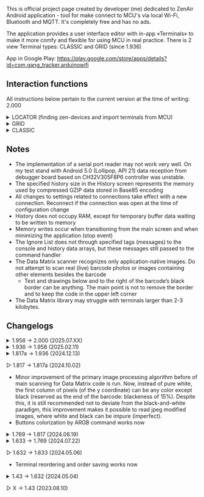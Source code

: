 This is official project page created by developer (me) dedicated to ZenAir Android application - tool for make connect to MCU's via local Wi-Fi, Bluetooth and MQTT. It's completely free and has no ads.

The application provides a user interface editor with in-app «Terminals» to make it more comfy and flexible for using MCU in real practice.
There is 2 view Terminal types: CLASSIC and GRID (since 1.936)

App in Google Play: https://play.google.com/store/apps/details?id=com.gang_tracker.arduinowifi

## Interaction functions
All instructions below pertain to the current version at the time of writing: 2.000

<details>
<summary>LOCATOR (finding zen-devices and import terminals from MCU)</summary>

1. Make Base64 import terminal text and insert it into sketch as `const char*` like:
```c
const PROGMEM char* zen_terminal = "[H4sIAAAAAAAAAJ2SW3OqMBDHPwtQZ6y0DHeRF1rl4KFK66UqoyfOcBUEpWJVhOF89qqZPoYHM5tMkt1f_tlNFgWuxzG0WNcvdpngMs5QLU7En3C4cXVfY64BF6eV4uUTAmRplqcY9mJIOkHTDApy9hUQ1RT-3wYU7R7vkHQr7skKAvXbaWSiVVVCUus7rupXMGilCE1xyNcboyEBLVVRShEJOXFFAVtIzA4q8kI-9qECQuflOPf8Za8iLyS0ukNJRTM8snzfaMiy52eJho3tyGRehh7vzf8daJpznrMNgbmLU4mt14NFaqd__WTuvhFye5IS54m8oGdvfh20zfxL1NJs1p0EjZe-9DEWa_CA4S4_9CwzVDS4Trv9cS25zllRYxnLrrc_V72bzwOdI1NvOGF7Z-yNMYyJ7deXsCmZy2kYOGYNs0azW7BLWF1FOILBntACyLvwFPL1-2HKtYoTmAUkdipYySChuLe1-dZ0o_WNkjt091Agg-xyk5ES1tllBVzPt9pj5g2VJBoRpl-Myj-DNKonz4_Wg5BvAGCO-lkFmEAtKeW98FSl1Ws3He8zs4VyFXdAL-HrwclQP6zlwt_WdoTawACIZGOiDDUGSr9HX7pvuhU_McdL8AOaXe2szgUAAA==]";

```
I also use `PROGMEM` in ESP8266

2. Then you should to add next special logic:
```c
#define ZEN_GET_GUI_COMMAND "zen_get_gui"
#define ZEN_GET_GUI_COMMAND_RESPONCE "zen_set_gui:"
#define ZEN_SEARCH_COMMAND "zen_search_message"
#define ZEN_SEARCH_COMMAND_RESPONCE "zen_OK"

if (strcmp(c, ZEN_SEARCH_COMMAND) == 0) {
  client.println(ZEN_SEARCH_COMMAND_RESPONCE);
  continue;
} else if (strcmp(c, ZEN_GET_GUI_COMMAND) == 0) {
  client.print(ZEN_GET_GUI_COMMAND_RESPONCE);
  client.println(zen_terminal);
  continue;
}
```
I use `continue` to skip the current pass of the loop inside the `while (client.connected())` statement. This ensures that no more data will be sent to the Locator during the search process.
<details>
<summary>Full code of Wi-Fi message handling</summary>

```c
// ###################### COMMON CONFIGURATION & CONSTANTS
#define ROOT_SIZE 120
#define READ_BYTES_TERMINATOR ';'
// ######################

void atClient() {
  while (client.connected()) {
    if (client.available()) {
      char c[(ROOT_SIZE)] = "";
      const uint8_t amount = client.readBytesUntil(READ_BYTES_TERMINATOR, c, (ROOT_SIZE));

      if (strcmp(c, ZEN_SEARCH_COMMAND) == 0) {
        client.println(ZEN_SEARCH_COMMAND_RESPONCE);
        continue;
      } else if (strcmp(c, ZEN_GET_GUI_COMMAND) == 0) {
        client.print(ZEN_GET_GUI_COMMAND_RESPONCE);
        client.println(zen_terminal);
        continue;
      }

      // ...
    }
  }
}
```
Where `client` is `WiFiClient client;` from `#include <ESP8266WiFi.h>`
</details>

3. Upload your modified sketch to your device
4. Open the main menu (top-left corner) and click the Locator's «Search Device» button to start the search process.
5. Wait for the Locator to find your device. You can monitor the process by checking the IPs in the Locator Log, accessible via the left icon.
- By default, the Locator searches within the IP range `192.168.0.0` to `192.168.3.0`.
- To modify the search range, go to the settings menu by clicking the gear icon on the right.
6. When a terminal is received from the device, you must manually add it unless you are in Log window. In Log the terminal will be added or replaced automatically, provided the corresponding setting is enabled

During the search process, the Locator sends a `zen_search_message` to your device, adds the device to the whitelist, and continues the search. At the end of the process, it checks the whitelist by sending a `zen_get_gui` message.

</details>
 
<details>
<summary>GRID</summary>
  
The main way to control the environment from MCU is `zenItem` default commands, here is help table below.
You can also use the commands without an MCU by hand. To do this, enable the «Send messages directly to the internal commands handler» option on the sender item's settings.
```
Non-mqtt commands handling:

		Works with all items

	zenItem index 	setColor 	uint32_t(color)		Set background color for item
	zenItem index 	setColor				Clear background color for item by default color
	zenItem 	setColor 	uint32_t(color)		Set background color for all items
	zenItem 	setColor 				Clear background color for all items by default color
		
		Works with all items

	zenItem index 	setTitle 	your text		Set title text
	zenItem index 	setTitle 				Clear title text
	zenItem 	setTitle 	your text		Set title text for all
	zenItem 	setTitle 				Clear title text for all
	
		Works with: StateItem

	zenItem index	setText 	your text		Set text to extra field for StateItem
	zenItem index	setText 				Clear text in extra field for StateItem
	zenItem 	setText 	your text		Set text to extra field for all StateItems
	zenItem 	setText 				Clear text in extra field for all StateItems
		
		Works with: StateItem & ButtonItem & TextLogItem & SliderItem
		* «-» char to ignore param on icon_code place: «zenItem 0 setIcon - 4279522515»

	zenItem index 	setIcon 	uint32_t(icon_code)			Set icon to item
	zenItem index 	setIcon 	uint32_t(icon_code) uint32_t(color) 	Set colorized icon to item
	zenItem index 	setIcon 	-* 		    uint32_t(color) 	Set color to icon
	zenItem index 	setIcon 	-* 					Clear icon color
	zenItem index 	setIcon 						Clear icon & color for item
	zenItem       	setIcon 	uint32_t(icon_code)			Set icon for all items
	zenItem       	setIcon 	uint32_t(icon_code) uint32_t(color)	Set colorized icon for all items
	zenItem       	setIcon 	-* 		    uint32_t(color)	Set color to icon for all items
	zenItem       	setIcon 	-* 					Clear icon color for all items
	zenItem       	setIcon 						Clear icon & color for all items
	
	Example:
		zenItem 0 setTitle hello title
		element of zero index will gives new title: "hello title"
	
MQTT commands handling:
	StateItem:
		Message-to-color (state commands in settings)
		Works with only one element per command (individually - against processing logic of non-mqtt connection)
		Any messages that cannot be processed as color-command will be identified as extra text to insert to the item
	TextLogItem:
		Any message will added to log (except success handled main zenItem commands with «Don't display accepted commands» setting)
	ButtonItem:
		isn't subscriber
	TextFieldItem:
		isn't subscriber
	SliderItem:
		isn't subscriber
```
<video src="res/zenItemCommandsHandleDemo.mp4" width=250 />
</details>


<details>
<summary>CLASSIC</summary>

#### The MCU can set the button color defined in the button Settings
1) Activate in: Settings → Buttons! → Button → Enable color changing with commands
2) Set your preferred command with plain text
3) Set your preferred color by clicking to color represent box
4) Receive command from MCU
In sketch it can be:
```c
  client.println("command");
```
Where `client` is `WiFiClient client;` from `#include <ESP8266WiFi.h>`

#### The MCU can set the button color directement in ARGB format
1) Activate in: Settings → Buttons! → Button → Allow to set ARGB color by command as <command button_index uint32_t(color)>
2) Set your preferred command with plain text
3) Receive command from MCU
In sketch it can be:
```c
  #define ARGB_TO_UINT32(a, r, g, b) (((uint32_t)(a) << 24) | ((uint32_t)(r) << 16) | ((uint32_t)(g) << 8) | (uint32_t)(b))
  const uint8_t buttonCount = 4;
  static uint32_t time = 0;
  static uint8_t buttonIndex = 0;
  static uint8_t a = 255, r = 64, g = 128, b = 255;

  if (millis() - time > 50) {
    time = millis();
    if (++buttonIndex > buttonCount-1) buttonIndex = 0;
    uint32_t color = ARGB_TO_UINT32(a, r++, g++, b++);
    client.print("setColor ");
    client.print(buttonIndex);
    client.print(" ");
    client.println(color);
    // First output will be: "setColor 1 4282417407"
  }
```
<img src="res/setColor.gif" width="400" height="300" alt="Color set demo">

#### The MCU can reset all current button colors to the default white with a command
1) Activate in: Settings → Buttons! → Use all button colors clear command
2) Set your preferred command with plain text
3) Receive command from MCU (see instructions above)

#### The MCU can set the button text
1) Activate in: Settings → Buttons! → Button → Enable a text replacement command
2) Set your preferred command with plain text
3) Receive command from MCU
In sketch it can be:
```c
  static uint16_t i = 0;
  client.print("setTextCommand ");
  client.println(i++);
  // It makes next string: "setTextCommand 0"
```
Ensure that the format specified in the app is strictly followed, including maintaining a space between the command and the button future text: "command text"
</details>

## Notes

- The implementation of a serial port reader may not work very well. On my test stand with Android 5.0 (Lollipop, API 21) data reception from debugger board based on CH32V305F8P6 controller was unstable.
- The specified history size in the History screen represents the memory used by compressed GZIP data stored in Base85 encoding
- All changes to settings related to connections take effect with a new connection. Reconnect if the connection was open at the time of configuration change
- History does not occupy RAM, except for temporary buffer data waiting to be written to memory
- Memory writes occur when transitioning from the main screen and when minimizing the application (stop event)
- The Ignore List does not through specified tags (messages) to the console and history data arrays, but these messages still passed to the command handler
- The Data Matrix scanner recognizes only application-native images. Do not attempt to scan real (live) barcode photos or images containing other elements besides the barcode
  - Text and drawings below and to the right of the barcode’s black border can be anything. The main point is not to remove the border and to keep the code in the upper left corner
- The Data Matrix library may struggle with terminals larger than 2-3 kilobytes.

## Changelogs

<details>
<summary>1.958 → 2.000 (2025.07.XX)</summary>

Thank you for using my app. If you like it, I will be very glad to receive your review on Google Play!

This update marks a transition to a new version, featuring new functionality as well as a number of important improvements and fixes.

Features:
- Added a new connection type: USB Serial.
- Added a new element to the Grid Terminal: Slider.

Improvements:
- The timestamp is now colored.
- Added an option to disable network status tracking in the settings.
- Improved the behavior of the terminal auto-reconnect, with an added option to cancel.
- Terminals that have lost connection are now marked with a dim green indicator.
- The import window now displays the size of the terminal being copied.
- Added a pop-up notification for internet connection loss.
- Some settings now include a list of preset values for quick selection.

Fixes:
- Fixed an issue of Classic terminal settings, due to which changes made inside tabs were reset upon closing and reopening.
- Fixed a bug where the connection might not close after a single click on the scroll element.
- Fixed: The joystick indicator did not return to its central position after interaction ended.
- Fixed: When using a slider send delay, the last sent value could be incorrect.
  
</details>
<details>
<summary>1.936 → 1.958 (2025.02.11)</summary>

Features:
- Added the ability to set a custom background image for the Terminal
- MQTT elements in the Grid Terminal can now locally disable the global topic
- Buttons now support an "on release" command

Fixes:
- Fixed a crash when entering settings after creating a Bluetooth Terminal
- Fixed a crash caused by an receiving invalid setColor command in the CLASSIC Terminal (e.g., setColor 0)
- Fixed an issue where the last line was duplicated in the history
- Fixed a bug where the slider sent technical information to the console when the "Don't display Repeatable sends" setting was enabled.
  
</details>
<details>
<summary>1.817a → 1.936 (2024.12.13)</summary>

Thank you to everyone who continues to use my app! In turn, I'm introducing a new version

It's become pretty clear to me that the classic terminal view can't fully satisfy all the needs of IoT devices - it's too inflexible, so I started development. After several months of continuous work, I'm releasing an update

I want to express my gratitude again: as of 24.12.04, we have 479 active users, I really appreciate your dedication and trust in my project and I hope that my subsequent absence won't upset you. The next version will definitely be

"Removed the 'mail to developer' feature" - unfortunately, I can't afford to maintain a normal server for collecting statistics and your messages. Before this update, I used a crutch with mqtt hosting: it worked very poorly. I can't be sure that your messages are getting through. All I got was the messages "123" and "gcv". Please leave feedback on GitHub

Support for the French language has been discontinued, sorry, but 15 people is too few, especially since the quality of the translation left much to be desired

Features:
- Introduced an alpha version of the Grid terminal:
* A new type of user interface with the ability to place elements on a grid, customize their appearance (background, icons, names, content size inside)
* Advanced ability to change all element parameters via commands from microcontrollers
* Available elements: StateItem, TextLogItem, ButtonItem, TextFieldItem
* Planned: Slider, Switch, Linear Chart, Joystick and others

- Added a function to scan the local network for your devices and get the terminal embedded in the device - now you can put the terminal in the controller's memory and retrieve it during the search process. You can find an example on Githab.
- Added autosave
- Added the ability to automatically connect when the application starts

Improvements:
- Saving the scroll position in the list when it is expanded
- Blocking scrolling beyond the nested list
- Added console lines highlighting for more contrast and a numeric score of line on the side
- Added ARGB values (0-255) and white shadow on background for greater contrast to the HSV circle
- Added global button size modifier for classic terminal
- Description text in settings is now highlighted, all pictures have been removed
- Changed last button pressed to softer blue

Fixes:
- Fixed: the settings for the unclickability of the button in the classic terminal were not copied or exported
- On the main settings screen, changes made in the terminals were not saved before restarting
- Fixed export issues: changes made before export are now also saved
- Fixed a bug with the remaining red text when an import attempt failed, even when a simple warning was displayed that should have been yellow
- The timecode was not displayed in the console when the "Don't show repeatable messages" setting was active
- Fixed the display of the time zone for new exported terminals
- Fixed the indent after the button array

Performance:
- Improved codebase
- Reduced text volume of exporting terminal by ~17% by eliminating default values

Other Changes:
- Added a link to GitHub in the main menu
- Removed the "mail to developer" function
- Increased the maximum size of an imported terminal, considered potentially dangerous, to 5120 bytes
- Increased limits of buttons (30 -> 60) and sliders (9 -> 16) for the classic terminal

</details>

▷ 1.817 → 1.817a (2024.10.02)
- Minor improvement of the primary image processing algorithm before of main scanning for Data Matrix code is run. Now, instead of pure white, the first column of pixels (of the y coordinate) can be any color except black (reserved as the end of the barcode: blackeness of 15%). Despite this, it is still recommended not to deviate from the black-and-white paradigm, this improvement makes it possible to read jpeg modified images, where white and black can be impure (imperfect).
- Buttons colorization by ARGB command works now
<details>
<summary>1.769 → 1.817 (2024.08.19)</summary>

I should have released this update a long time ago, but unfortunately I noticed a significant bug with the MQTT buttons too late.

I have plans for the next version to add a real grid panel on which it will be possible to place and move elements. Add a chart at the end...

Performance:
- External data storage library has been removed, streamlining app size
- That migration has reduced required occupied by user data by ~58%

Features:
- Added a new feature to send messages directly to the developer, making it easier to report bugs or suggest features
- Introduced the ability to assign colors to buttons using the ARGB format by MCU (check out an example on GitHub)
- Added visible dashes steps on the slider body at low values

Fixes:
- MQTT buttons and sliders are now fully operational
- Button states are now saved when you exit the app
- Improved slider behavior with small values
- Fixed an issue where the slider did not send value of a single click or at release when the delay setting was enabled
- Removed the "Receiver Delay" setting as it no longer had any functional impact
- The time-based auto-clicker functionality for buttons has been removed

</details>
<details>
<summary>1.633 → 1.769 (2024.07.22)</summary>
I would like to thank everyone who continues to use my App and those who manually send crash reports via email. Thank you!
  
For more information, including other version changelogs and usage examples, you can find the GitHub link on the interface size setting screen (Settings by Default). Also if you want to receive new versions earlier, join the beta testers on the ZenAir App page on the Google Play

Performance:
- Enhanced message processing speed by eliminating memory lookups for console and history limit values
- Reduced battery consumption by migrating from Activity to Compose Navigation

Features:
- Added MQTT connection type
- Added disconnect time progress bar
- Added connection indicator on terminal top
- Added a setting to adjust console height
- Added a setting to include a timestamp in console messages
- Enabled sharing and importing terminals as images with a Data Matrix
- Including an option to insert trusted information about the terminal creator (not encrypted or centralized)
- Implemented a preliminary check of data types (IPv4, port, etc.) at terminal import, for more security
- Added a section in terminal settings for configuring individual sliders (joystick mode and other slider settings for each terminal)
- Introduced 3 new slider settings:
1) Round by x (integer) at sending
2) Set delay for slider sending in millis
3) Send only last value
- Increased the maximum number of buttons from 16 to 30
- Added 3 button-specific functions:
1) Button non-clickability
2) Functionality of the status element. Now, using commands from the controller, you can change the color of the button
3) Button text change functionality from microcontroller (on specific received commands)
- Introduced 3 general button functions:
1) Change the maximum capacity of a button row (1-10)
2) Add a reset button to revert button states
3) Use external command to reset button colors only
- Added a setting to ignore successfully processed commands
- Added a setting to merge the connect and disconnect buttons

Fixes:
- Fixed fonts in Вialog Boxes
- Fixed stack behavior
- Fixed a bug where the last terminal was not deleted
- Fixed a bug where the settings check box did not save the state of setting
- Fixed a bug where disconnections, connections and error messages were added in the disabled console
- Fixed a bug where the console cleaning button did not clear memory data
- Fixed a bug in «Settings by Default» where disabling one and enabling another did not activate the restart button

Known Issues:
- Resource limit settings for the receiver do not currently have any effect
</details>

▷ 1.632 → 1.633 (2024.05.06)
- Terminal reordering and order saving works now
<details>
<summary>1.43 → 1.632 (2024.05.04)</summary>

Performance:
- Reduced a bit RAM usage by two classes merging
- Reduced App size (for ~2MB) by implementing additional shrink configurations
- Reduced storage usage by data compression using Gzip
- Improved implementation of blacklist functionality
- History now loads asynchronously
- Made minor adjustments for better optimization in App layout structure
- The Input Stream (receiver) working is stopped now at disabled Console

Features:
- Added ability to reorder Terminals with long press
- Added Terminal Export/Import possibility (Import: Add New Terminal -> Type Page)
- Added global options to change font size of Console and of common text
- Added «clean» button for the Console
- By joystick send zero, «;» terminator and user's «You have sent:» messages now can be customized in settings
- Added setting for disable view of repeatable (multiple) messages in Console from sliders and pressable buttons
- Added setting of last pressed button showing
- Added visual scroll bar to Console and History
- Introduced Terminal duplication (Terminal Settings -> Top Right Menu)

Fixes:
- Fixed settings UI behavior at unstandart screen sizes
- Slider auto disconnection works correctly now - without sudden closure at repeatedly pressing or at multi taping
- Fixed latency of initialization a new screen caused by data saving event
- Fixed issue where only one line could be selected in History
- Fixed (maybe) Bluetooth caused crashes by adding permission check and their requests event (thanks to the users who sends crash logs by email)

Future:
- MQTT panel addition

</details>

▷ X → 1.43 (2023.08.10)
